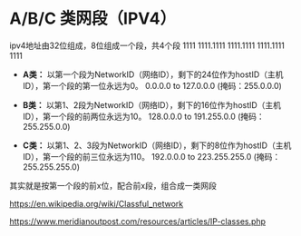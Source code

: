 # A/B/C 类网段（IPV4）

ipv4地址由32位组成，8位组成一个段，共4个段
1111 1111.1111 1111.1111 1111.1111 1111

* **A类：** 
以第一个段为NetworkID（网络ID），剩下的24位作为hostID（主机ID），第一个段的第一位永远为0。 0.0.0.0 to 127.0.0.0 (掩码：255.0.0.0)

* **B类：**
以第1、2段为NetworkID（网络ID），剩下的16位作为hostID（主机ID），第一个段的前两位永远为10。 128.0.0.0 to 191.255.0.0 (掩码：255.255.0.0)

* **C类：**
以第1、2、3段为NetworkID（网络ID），剩下的8位作为hostID（主机ID），第一个段的前三位永远为110。 192.0.0.0 to 223.255.255.0 (掩码：255.255.255.0)

其实就是按第一个段的前x位，配合前x段，组合成一类网段

https://en.wikipedia.org/wiki/Classful_network

https://www.meridianoutpost.com/resources/articles/IP-classes.php
